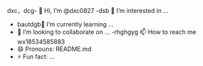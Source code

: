 dxc，dcg- 👋 Hi, I’m @dxc0827
-dsb 👀 I’m interested in ...
- bautdgb🌱 I’m currently learning ...
- 💞️ I’m looking to collaborate on ...
-rhghgyg 📫 How to reach me wx18534585883
- 😄 Pronouns: README.md
- ⚡ Fun fact: ...

<!---
dxc0827/dxc0827 is a ✨ special ✨ repository because its `README.md` (this file) appears on your GitHub profile.
You can click the Preview link to take a look at your changes.
--->
